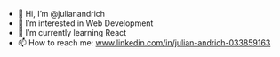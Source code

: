 - 👋 Hi, I’m @julianandrich
- 👀 I’m interested in Web Development
- 🌱 I’m currently learning React
- 📫 How to reach me: www.linkedin.com/in/julian-andrich-033859163

<!---
julianandrich/julianandrich is a ✨ special ✨ repository because its `README.md` (this file) appears on your GitHub profile.
You can click the Preview link to take a look at your changes.
--->
